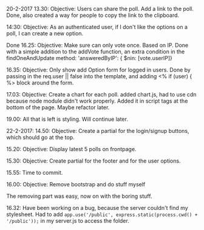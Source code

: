 20-2-2017
13.30: Objective: 
Users can share the poll. Add a link to the poll. 
Done, also created a way for people to copy the link to the clipboard.

14:30: Objective:
As an authenticated user, if I don't like the options on a poll, I can create a new option.

Done 
16.25: Objective: 
Make sure can only vote once. Based on IP.
Done with a simple addition to the addVote function, an extra condition in the findOneAndUpdate method: 
'answeredByIP': { $nin: [vote.userIP]}

16.35: Objective:
Only show add Option form for logged in users.
Done by passing in the req.user || false into the template, and adding <% if (user) { %> block around the form.

17.03: Objective:
Create a chart for each poll. 
added chart.js, had to use cdn because node module didn't work properly.
Added it in script tags at the bottom of the page. Maybe refactor later. 

19.00: 
All that is left is styling. Will continue later.

22-2-2017:
14.50: Objective:
Create a partial for the login/signup buttons, which should go at the top. 

15.20: Objective:
Display latest 5 polls on frontpage.

15.30: Objective: 
Create partial for the footer and for the user options. 

15.55: Time to commit.

16.00: Objective:
Remove bootstrap and do stuff myself

The removing part was easy, now on with the boring stuff.

16.32: Have been working on a bug, because the server couldn't find my stylesheet. 
Had to add `app.use('/public', express.static(process.cwd() + '/public'));` 
in my server.js to access the folder.

